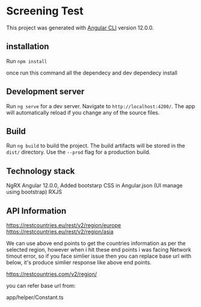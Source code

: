 # Screening Test

This project was generated with [Angular CLI](https://github.com/angular/angular-cli) version 12.0.0.

## installation

Run `npm install`

once run this command all the dependecy and dev dependecy install

## Development server

Run `ng serve` for a dev server. Navigate to `http://localhost:4200/`. The app will automatically reload if you change any of the source files.


## Build

Run `ng build` to build the project. The build artifacts will be stored in the `dist/` directory. Use the `--prod` flag for a production build.

## Technology stack

NgRX
Angular 12.0.0,
Added bootstarp CSS in Angular.json (UI manage using bootstrap)
RXJS

## API Information

https://restcountries.eu/rest/v2/region/europe
https://restcountries.eu/rest/v2/region/asia

We can use  above end points to get the countries information as per the selected region, however when i hit these end points i was facing Network timout error, so if you face simlier issue then you can replace base url with below, it's produce simlier response like above end points.

https://restcountries.com/v2/region/

you can refer base url from:

app/helper/Constant.ts


